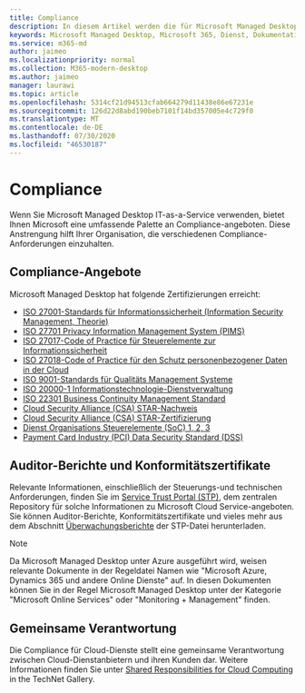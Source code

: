 ```yaml
---
title: Compliance
description: In diesem Artikel werden die für Microsoft Managed Desktop relevanten Konformitätsstandards aufgeführt.
keywords: Microsoft Managed Desktop, Microsoft 365, Dienst, Dokumentation
ms.service: m365-md
author: jaimeo
ms.localizationpriority: normal
ms.collection: M365-modern-desktop
ms.author: jaimeo
manager: laurawi
ms.topic: article
ms.openlocfilehash: 5314cf21d94513cfab664279d11438e86e67231e
ms.sourcegitcommit: 126d22d8abd190beb7101f14bd357005e4c729f0
ms.translationtype: MT
ms.contentlocale: de-DE
ms.lasthandoff: 07/30/2020
ms.locfileid: "46530187"
---
```

# <a name="compliance"></a>Compliance

Wenn Sie Microsoft Managed Desktop IT-as-a-Service verwenden, bietet Ihnen Microsoft eine umfassende Palette an Compliance-angeboten. Diese Anstrengung hilft Ihrer Organisation, die verschiedenen Compliance-Anforderungen einzuhalten.

## <a name="compliance-offerings"></a>Compliance-Angebote

Microsoft Managed Desktop hat folgende Zertifizierungen erreicht:

- [ISO 27001-Standards für Informationssicherheit (Information Security Management, Theorie)](../../compliance/offering-ISO-27001.md)
- [ISO 27701 Privacy Information Management System (PIMS)](../../compliance/offering-iso-27701.md)
- [ISO 27017-Code of Practice für Steuerelemente zur Informationssicherheit](../../compliance/offering-ISO-27017.md)
- [ISO 27018-Code of Practice für den Schutz personenbezogener Daten in der Cloud](../../compliance/offering-ISO-27018.md)
- [ISO 9001-Standards für Qualitäts Management Systeme](../../compliance/offering-ISO-9001.md)
- [ISO 20000-1 Informationstechnologie-Dienstverwaltung](../../compliance/offering-ISO-20000-1-2011.md)
- [ISO 22301 Business Continuity Management Standard](../../compliance/offering-ISO-22301.md)
- [Cloud Security Alliance (CSA) STAR-Nachweis](../../compliance/offering-CSA-STAR-Attestation.md)
- [Cloud Security Alliance (CSA) STAR-Zertifizierung](../../compliance/offering-CSA-Star-Certification.md)
- [Dienst Organisations Steuerelemente (SoC) 1, 2, 3](../../compliance/offering-SOC.md)
- [Payment Card Industry (PCI) Data Security Standard (DSS)](../../compliance/offering-PCI-DSS.md)

## <a name="auditor-reports-and-compliance-certificates"></a>Auditor-Berichte und Konformitätszertifikate

Relevante Informationen, einschließlich der Steuerungs-und technischen Anforderungen, finden Sie im [Service Trust Portal (STP)](https://servicetrust.microsoft.com/), dem zentralen Repository für solche Informationen zu Microsoft Cloud Service-angeboten. Sie können Auditor-Berichte, Konformitätszertifikate und vieles mehr aus dem Abschnitt [Überwachungsberichte](https://servicetrust.microsoft.com/ViewPage/MSComplianceGuide) der STP-Datei herunterladen.

> [!NOTE]
> Da Microsoft Managed Desktop unter Azure ausgeführt wird, weisen relevante Dokumente in der Regeldatei Namen wie "Microsoft Azure, Dynamics 365 und andere Online Dienste" auf. In diesen Dokumenten können Sie in der Regel Microsoft Managed Desktop unter der Kategorie "Microsoft Online Services" oder "Monitoring + Management" finden.

## <a name="shared-responsibility"></a>Gemeinsame Verantwortung

Die Compliance für Cloud-Dienste stellt eine gemeinsame Verantwortung zwischen Cloud-Dienstanbietern und ihren Kunden dar. Weitere Informationen finden Sie unter [Shared Responsibilities for Cloud Computing](https://gallery.technet.microsoft.com/Shared-Responsibilities-81d0ff91) in the TechNet Gallery.
